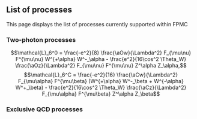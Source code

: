 ## List of processes

This page displays the list of processes currently supported within FPMC

### Two-photon processes

$$\mathcal{L}_6^0 = \frac{-e^2}{8} \frac{\aOw}{\Lambda^2} F_{\mu\nu} F^{\mu\nu} W^{+\alpha} W^-_\alpha - \frac{e^2}{16\cos^2 \Theta_W} \frac{\aOz}{\Lambda^2} F_{\mu\nu} F^{\mu\nu} Z^\alpha Z_\alpha,$$
$$\mathcal{L}_6^C = \frac{-e^2}{16} \frac{\aCw}{\Lambda^2} F_{\mu\alpha} F^{\mu\beta} (W^{+\alpha} W^-_\beta + W^{-\alpha} W^+_\beta) - \frac{e^2}{16\cos^2 \Theta_W} \frac{\aCz}{\Lambda^2} F_{\mu\alpha} F^{\mu\beta} Z^\alpha Z_\beta$$


### Exclusive QCD processes
